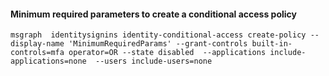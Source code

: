 #### Minimum required parameters to create a conditional access policy
```shell
msgraph  identitysignins identity-conditional-access create-policy --display-name 'MinimumRequiredParams' --grant-controls built-in-controls=mfa operator=OR --state disabled  --applications include-applications=none  --users include-users=none
```